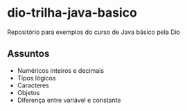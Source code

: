 # dio-trilha-java-basico
Repositório para exemplos do curso de Java básico pela Dio

## Assuntos

- Numéricos inteiros e decimais
- Tipos lógicos
- Caracteres
- Objetos
- Diferença entre variável e constante

